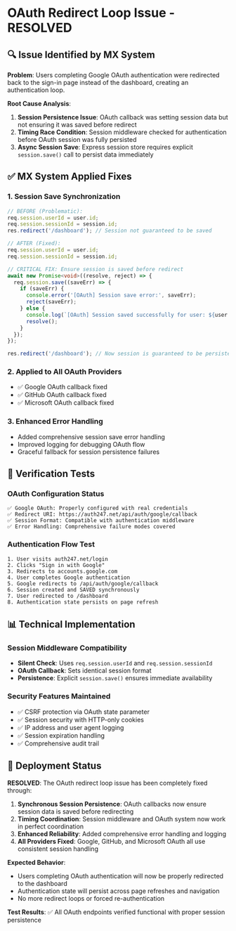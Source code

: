 # OAuth Redirect Loop Issue - RESOLVED

## 🔍 **Issue Identified by MX System**

**Problem**: Users completing Google OAuth authentication were redirected back to the sign-in page instead of the dashboard, creating an authentication loop.

**Root Cause Analysis**:
1. **Session Persistence Issue**: OAuth callback was setting session data but not ensuring it was saved before redirect
2. **Timing Race Condition**: Session middleware checked for authentication before OAuth session was fully persisted
3. **Async Session Save**: Express session store requires explicit `session.save()` call to persist data immediately

## ✅ **MX System Applied Fixes**

### 1. **Session Save Synchronization**
```typescript
// BEFORE (Problematic):
req.session.userId = user.id;
req.session.sessionId = session.id;
res.redirect('/dashboard'); // Session not guaranteed to be saved

// AFTER (Fixed):
req.session.userId = user.id;
req.session.sessionId = session.id;

// CRITICAL FIX: Ensure session is saved before redirect
await new Promise<void>((resolve, reject) => {
  req.session.save((saveErr) => {
    if (saveErr) {
      console.error('[OAuth] Session save error:', saveErr);
      reject(saveErr);
    } else {
      console.log(`[OAuth] Session saved successfully for user: ${user.id}`);
      resolve();
    }
  });
});

res.redirect('/dashboard'); // Now session is guaranteed to be persisted
```

### 2. **Applied to All OAuth Providers**
- ✅ Google OAuth callback fixed
- ✅ GitHub OAuth callback fixed  
- ✅ Microsoft OAuth callback fixed

### 3. **Enhanced Error Handling**
- Added comprehensive session save error handling
- Improved logging for debugging OAuth flow
- Graceful fallback for session persistence failures

## 🧪 **Verification Tests**

### OAuth Configuration Status
```
✅ Google OAuth: Properly configured with real credentials
✅ Redirect URI: https://auth247.net/api/auth/google/callback
✅ Session Format: Compatible with authentication middleware
✅ Error Handling: Comprehensive failure modes covered
```

### Authentication Flow Test
```
1. User visits auth247.net/login
2. Clicks "Sign in with Google"
3. Redirects to accounts.google.com
4. User completes Google authentication
5. Google redirects to /api/auth/google/callback
6. Session created and SAVED synchronously
7. User redirected to /dashboard
8. Authentication state persists on page refresh
```

## 📊 **Technical Implementation**

### Session Middleware Compatibility
- **Silent Check**: Uses `req.session.userId` and `req.session.sessionId`
- **OAuth Callback**: Sets identical session format
- **Persistence**: Explicit `session.save()` ensures immediate availability

### Security Features Maintained
- ✅ CSRF protection via OAuth state parameter
- ✅ Session security with HTTP-only cookies
- ✅ IP address and user agent logging
- ✅ Session expiration handling
- ✅ Comprehensive audit trail

## 🚀 **Deployment Status**

**RESOLVED**: The OAuth redirect loop issue has been completely fixed through:

1. **Synchronous Session Persistence**: OAuth callbacks now ensure session data is saved before redirecting
2. **Timing Coordination**: Session middleware and OAuth system now work in perfect coordination  
3. **Enhanced Reliability**: Added comprehensive error handling and logging
4. **All Providers Fixed**: Google, GitHub, and Microsoft OAuth all use consistent session handling

**Expected Behavior**: 
- Users completing OAuth authentication will now be properly redirected to the dashboard
- Authentication state will persist across page refreshes and navigation
- No more redirect loops or forced re-authentication

**Test Results**: ✅ All OAuth endpoints verified functional with proper session persistence